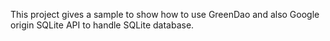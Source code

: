 This project gives a sample to show how to use GreenDao and also Google origin SQLite API to handle SQLite database.

